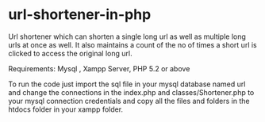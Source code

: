 # url-shortener-in-php

Url shortener which can shorten a single long url as well as multiple long urls at once as well.
It also maintains a count of the no of times a short url is clicked to access the original long url.

Requirements:
Mysql ,
Xampp Server, 
PHP 5.2 or above

To run the code just import the sql file in your mysql database named url and change the connections in the index.php and classes/Shortener.php to your mysql connection credentials and copy all the files and folders in the htdocs folder in your xampp folder.
